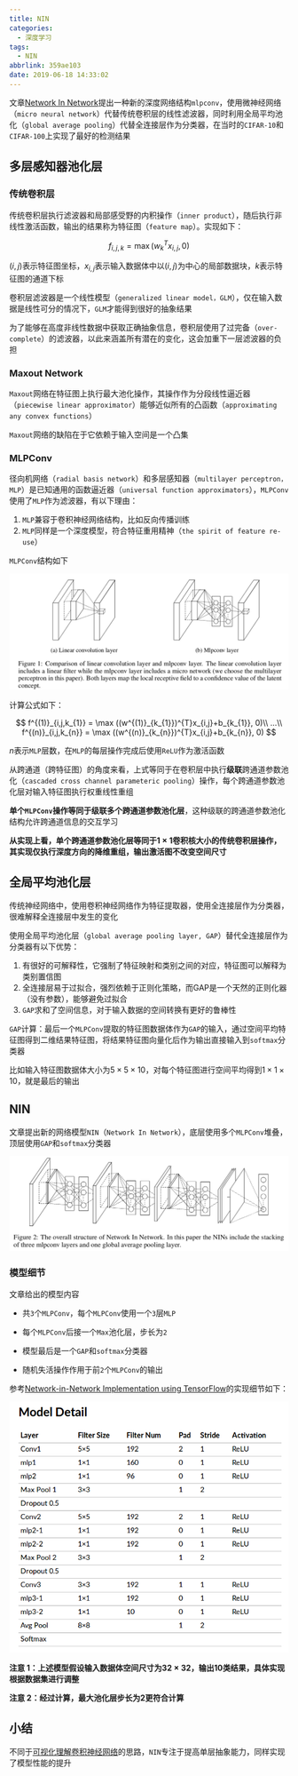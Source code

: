 ```yaml
---
title: NIN
categories:
  - 深度学习
tags:
  - NIN
abbrlink: 359ae103
date: 2019-06-18 14:33:02
---
```


文章[Network In Network](https://arxiv.org/abs/1312.4400v3)提出一种新的深度网络结构`mlpconv`，使用微神经网络（`micro neural network`）代替传统卷积层的线性滤波器，同时利用全局平均池化（`global average pooling`）代替全连接层作为分类器，在当时的`CIFAR-10`和`CIFAR-100`上实现了最好的检测结果

## 多层感知器池化层

### 传统卷积层

传统卷积层执行滤波器和局部感受野的内积操作（`inner product`），随后执行非线性激活函数，输出的结果称为特征图（`feature map`）。实现如下：

$$
f_{i,j,k} = \max (w_{k}^{T}x_{i,j}, 0)
$$

$(i,j)$表示特征图坐标，$x_{i,j}$表示输入数据体中以$(i,j)$为中心的局部数据块，$k$表示特征图的通道下标

卷积层滤波器是一个线性模型（`generalized linear model，GLM`），仅在输入数据是线性可分的情况下，`GLM`才能得到很好的抽象结果

为了能够在高度非线性数据中获取正确抽象信息，卷积层使用了过完备（`over-complete`）的滤波器，以此来涵盖所有潜在的变化，这会加重下一层滤波器的负担

### Maxout Network

`Maxout`网络在特征图上执行最大池化操作，其操作作为分段线性逼近器（`piecewise linear approximator`）能够近似所有的凸函数（`approximating any convex functions`）

`Maxout`网络的缺陷在于它依赖于输入空间是一个凸集

### MLPConv

径向机网络（`radial basis network`）和多层感知器（`multilayer perceptron，MLP`）是已知通用的函数逼近器（`universal function approximators`），`MLPConv`使用了`MLP`作为滤波器，有以下理由：

1. `MLP`兼容于卷积神经网络结构，比如反向传播训练
2. `MLP`同样是一个深度模型，符合特征重用精神（`the spirit of feature re-use`）

`MLPConv`结构如下

![](/imgs/NIN/mlp_conv.png)

计算公式如下：

$$
f^{(1)}_{i,j,k_{1}} = \max ((w^{(1)}_{k_{1}})^{T}x_{i,j}+b_{k_{1}}, 0)\\
...\\
f^{(n)}_{i,j,k_{n}} = \max ((w^{(n)}_{k_{n}})^{T}x_{i,j}+b_{k_{n}}, 0)
$$

$n$表示`MLP`层数，在`MLP`的每层操作完成后使用`ReLU`作为激活函数

从跨通道（跨特征图）的角度来看，上式等同于在卷积层中执行**级联**跨通道参数池化（`cascaded cross channel parameteric pooling`）操作，每个跨通道参数池化层对输入特征图执行权重线性重组

**单个`MLPConv`操作等同于级联多个跨通道参数池化层**，这种级联的跨通道参数池化结构允许跨通道信息的交互学习

**从实现上看，单个跨通道参数池化层等同于$1\times 1$卷积核大小的传统卷积层操作，其实现仅执行深度方向的降维重组，输出激活图不改变空间尺寸**

## 全局平均池化层

传统神经网络中，使用卷积神经网络作为特征提取器，使用全连接层作为分类器，很难解释全连接层中发生的变化

使用全局平均池化层（`global average pooling layer, GAP`）替代全连接层作为分类器有以下优势：

1. 有很好的可解释性，它强制了特征映射和类别之间的对应，特征图可以解释为类别置信图
2. 全连接层易于过拟合，强烈依赖于正则化策略，而GAP是一个天然的正则化器（没有参数），能够避免过拟合
3. `GAP`求和了空间信息，对于输入数据的空间转换有更好的鲁棒性

`GAP`计算：最后一个`MLPConv`提取的特征图数据体作为`GAP`的输入，通过空间平均特征图得到二维结果特征图，将结果特征图向量化后作为输出直接输入到`softmax`分类器

比如输入特征图数据体大小为$5\times 5\times 10$，对每个特征图进行空间平均得到$1\times 1\times 10$，就是最后的输出

## NIN

文章提出新的网络模型`NIN`（`Network In Network`），底层使用多个`MLPConv`堆叠，顶层使用`GAP`和`softmax`分类器

![](/imgs/NIN/nin.png)

### 模型细节

文章给出的模型内容

* 共`3`个`MLPConv`，每个`MLPConv`使用一个`3`层`MLP`

* 每个`MLPConv`后接一个`Max`池化层，步长为`2`

* 模型最后是一个`GAP`和`softmax`分类器

* 随机失活操作作用于前`2`个`MLPConv`的输出

参考[Network-in-Network Implementation using TensorFlow](https://embedai.wordpress.com/2017/07/23/network-in-network-implementation-using-tensorflow/)的实现细节如下：

![](/imgs/NIN/model_detail.png)

**注意 1：上述模型假设输入数据体空间尺寸为$32\times 32$，输出$10$类结果，具体实现根据数据集进行调整**

**注意 2：经过计算，最大池化层步长为$2$更符合计算**

## 小结

不同于[可视化理解卷积神经网络](https://zjzstu.github.io/posts/3f18ad9b.html#more)的思路，`NIN`专注于提高单层抽象能力，同样实现了模型性能的提升